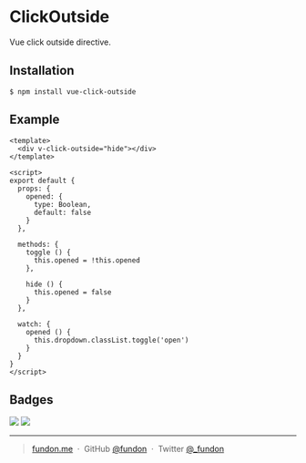 # ClickOutside

Vue click outside directive.

## Installation

```
$ npm install vue-click-outside
```

## Example

```vue
<template>
  <div v-click-outside="hide"></div>
</template>

<script>
export default {
  props: {
    opened: {
      type: Boolean,
      default: false
    }
  },

  methods: {
    toggle () {
      this.opened = !this.opened
    },

    hide () {
      this.opened = false
    }
  },

  watch: {
    opened () {
      this.dropdown.classList.toggle('open')
    }
  }
}
</script>
```

## Badges

![](https://img.shields.io/badge/license-MIT-blue.svg)
![](https://img.shields.io/badge/status-stable-green.svg)

---

> [fundon.me](https://fundun.me) &nbsp;&middot;&nbsp;
> GitHub [@fundon](https://github.com/fundon) &nbsp;&middot;&nbsp;
> Twitter [@_fundon](https://twitter.com/_fundon)
